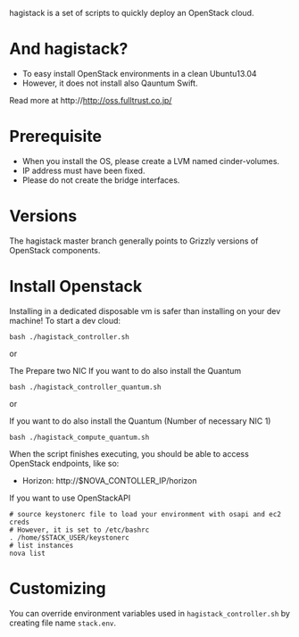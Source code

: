 hagistack is a set of scripts to quickly deploy an OpenStack cloud.

# And hagistack?

* To easy install OpenStack environments in a clean Ubuntu13.04
* However, it does not install also Qauntum Swift.

Read more at http://http://oss.fulltrust.co.jp/

# Prerequisite

* When you install the OS, please create a LVM named cinder-volumes.
* IP address must have been fixed.
* Please do not create the bridge interfaces.

# Versions

The hagistack master branch generally points to Grizzly versions of OpenStack components.

# Install Openstack

Installing in a dedicated disposable vm is safer than installing on your dev machine!  To start a dev cloud:

    bash ./hagistack_controller.sh

or 

The Prepare two NIC If you want to do also install the Quantum

    bash ./hagistack_controller_quantum.sh

or

If you want to do also install the Quantum (Number of necessary NIC 1)

    bash ./hagistack_compute_quantum.sh

When the script finishes executing, you should be able to access OpenStack endpoints, like so:

* Horizon: http://$NOVA_CONTOLLER_IP/horizon

If you want to use OpenStackAPI

    # source keystonerc file to load your environment with osapi and ec2 creds
    # However, it is set to /etc/bashrc
    . /home/$STACK_USER/keystonerc
    # list instances
    nova list

# Customizing

You can override environment variables used in `hagistack_controller.sh` by creating file name `stack.env`.

